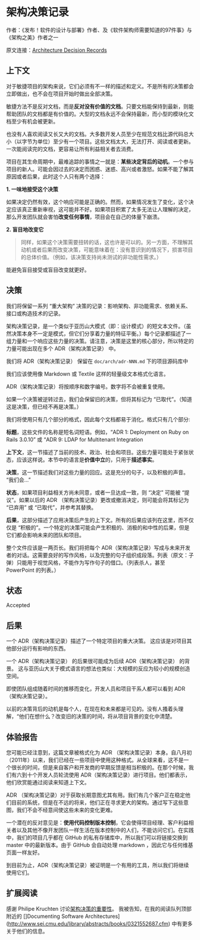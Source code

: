 架构决策记录
===

作者：《发布！软件的设计与部署》作者、及《软件架构师需要知道的97件事》与《架构之美》作者之一

原文连接：[Architecture Decision Records](http://thinkrelevance.com/blog/2011/11/15/documenting-architecture-decisions)

上下文
---

对于敏捷项目的架构来说，它们必须有不一样的描述和定义。不是所有的决策都会立即做出，也不会在项目开始时做出全部决策。

敏捷方法不是反对文档，而是**反对没有价值的文档**。只要文档能保持到最新，则能帮助团队的文档都是有价值的。大型的文档永远不会保持最新，而小型的模块化文档至少有机会被更新。

也没有人喜欢阅读又长又大的文档。大多数开发人员至少在规范文档比源代码总大小（以字节为单位）至少有一个项目。这些文档太大，无法打开、阅读或者更新。一次能阅读完的文档，更容易让所有利益相关者去消费。

项目在其生命周期中，最难追踪的事情之一就是：**某些决定背后的动机**。一个参与项目的新人。可能会因过去的决定而困惑、迷惑、高兴或者激怒。如果不能了解其原因或者后果，此时这个人只有两个选择：

**1. 一味地接受这个决策**

如果决定仍然有效，这个响应可能是正确的。然而，如果情况发生了变化，这个决定应该真正重新审视，这可能并不好。如果项目积累了太多无法让人理解的决定，那么开发团队就会害怕**改变任何事情**，项目会在自己的体量下崩溃。

**2. 盲目地改变它**

> 同样，如果这个决策需要扭转的话，这也许是可以的。另一方面，不理解其动机或者后果而改变决策，可能意味着在：没有意识到的情况下，损害项目的总体价值。（例如，该决策支持尚未测试的非功能性需求。）

能避免盲目接受或盲目改变就更好。

决策
---

我们将保留一系列 “重大架构” 决策的记录：影响架构、非功能需求、依赖关系、接口或构造技术的记录。

架构决策记录，是一个类似于亚历山大模式（即：设计模式）的短文本文件。（虽然决策本身不一定是模式，但它们分享着力量的特征平衡。）每个记录都描述了一组力量和一个响应这些力量的决策。请注意，决策是这里的核心部分，所以特定的力量可能出现在多个 ADR（架构决策记录） 中。

我们将 ADR（架构决策记录） 保留在 ``doc/arch/adr-NNN.md`` 下的项目源码库中

我们应该使用像 Markdown 或 Textile 这样的轻量级文本格式化语言。

ADR（架构决策记录）将按顺序和数字编号。数字将不会被重复使用。

如果一个决策被逆转过去，我们会保留旧的决策，但将其标记为 “已取代”。（知道这是决策，但已经不再是决策。）

我们将使用只有几个部分的格式，因此每个文档都易于消化。格式只有几个部分:

**标题**，这些文件的名称是短名词短语。例如，“ADR 1: Deployment on Ruby on Rails 3.0.10” 或 “ADR 9: LDAP for Multitenant Integration

**上下文**，这一节描述了当前的技术、政治、社会和项目。这些力量可能处于紧张状态，应该这样说。本节中的语言是**价值中立**的，只用于**描述事实**。

**决策**，这一节描述我们对这些力量的回应。这是充分的句子，以及积极的声音。 “我们会...”

**状态**，如果项目利益相关方尚未同意，或者一旦达成一致，则 “决定” 可能被 “提议”。如果以后的 ADR （架构决策记录）更改或撤消决定，则可能会将其标记为 “已弃用” 或 “已取代”，并参考其替换。

**后果**，这部分描述了应用决策后产生的上下文。所有的后果应该列在这里，而不仅仅是 “积极的”。一个特定的决策可能会产生积极的、消极的和中性的后果，但是它们都会影响未来的团队和项目。

整个文件应该是一两页长。我们将把每个 ADR（架构决策记录）写成与未来开发者的对话。这需要良好的写作风格，以及完整的句子组织成段落。列表（原文：子弹）只能用于视觉风格，不能作为写作句子的借口。（列表杀人，甚至 PowerPoint 的列表。）

状态
---

Accepted

后果
---

一个 ADR（架构决策记录）描述了一个特定项目的重大决策。 这应该是对项目其他部分运行有影响的东西。

一个 ADR（架构决策记录） 的后果很可能成为后续 ADR（架构决策记录） 的背景。 这与亚历山大关于模式语言的想法也类似：大规模的反应为较小的规模创造空间。

即使团队组成随着时间的推移而变化，开发人员和项目干系人都可以看到 ADR（架构决策记录）。

以前的决策背后的动机是每个人，在现在和未来都是可见的。没有人搔着头理解，“他们在想什么？改变旧的决策的时间，将从项目背景的变化中清楚。

体验报告
---

您可能已经注意到，这篇文章被格式化为 ADR （架构决策记录）本身。自八月初（2011年）以来，我们已经在一些项目中使用这种格式。从全球来看，这不是一个很长的时间，但是来自客户和开发商的早期反馈是相当积极的。在那个时候，我们有六到十个开发人员轮流使用 ADR（架构决策记录）进行项目。他们都表示，他们欣赏能通过阅读来知道上下文。

ADR （架构决策记录）对于获取长期意图尤其有用。我们有几个客户正在稳定他们目前的系统，但是在不远的将来，他们正在寻求更大的架构。通过写下这些意图，我们不会不经意间使这些未来的变化更难。

一个潜在的反对意见是：**使用代码控制版本控制**，它会使得项目经理、客户利益相关者以及其他不像开发团队一样生活在版本控制中的人们，不能访问它们。在实践中，我们的项目几乎都在 GitHub 的私有存储库中，所以我们可以将链接交换到 master 中的最新版本。由于 GitHub 会自动处理 markdown ，因此它与任何维基页面一样友好。

到目前为止，ADR（架构决策记录）被证明是一个有用的工具，所以我们将继续使用它们。

扩展阅读
--

感谢 Philipe Kruchten 讨论[架构决策的重要性](http://www.computer.org/portal/web/csdl/doi/10.1109/MS.2009.52)。 我被告知，在我的阅读队列顶部附近的 []Documenting Software Architectures](http://www.sei.cmu.edu/library/abstracts/books/0321552687.cfm) 中有更多关于他们的信息。
